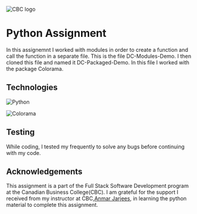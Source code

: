 ![CBC logo](https://canadianbusinesscollege.com/wp-content/uploads/2020/09/CBC-New-Logo-Website.png)

# Python Assignment

In this assignemnt I worked with modules in order to create a function and call the function in a separate file. This is the file DC-Modules-Demo. I then cloned this file and named it DC-Packaged-Demo. In this file I worked with the package Colorama. 

## Technologies

![Python](https://docs.python.org/3/tutorial/)


![Colorama](https://pypi.org/project/colorama/)

## Testing

While coding, I tested my frequently to solve any bugs before continuing with my code.

## Acknowledgements

This assignment is a part of the Full Stack Software Development program at the Canadian Business College(CBC). I am grateful for the support I received from my instructor at CBC,[Anmar Jarjees](https://github.com/anmarjarjees), in learning the python material to complete this assignment.
